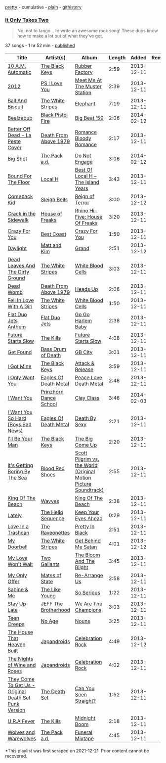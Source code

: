 [pretty](/playlists/pretty/5McngUiuALFIS4VVF4oko5.md) - cumulative - [plain](/playlists/plain/5McngUiuALFIS4VVF4oko5) - [githistory](https://github.githistory.xyz/mackorone/spotify-playlist-archive/blob/main/playlists/plain/5McngUiuALFIS4VVF4oko5)

### [It Only Takes Two](https://open.spotify.com/playlist/5McngUiuALFIS4VVF4oko5)

> No, not to tango..\. to write an awesome rock song! These duos know how to make a lot out of what they've got.

37 songs - 1 hr 52 min - [published](https://open.spotify.com/playlist/325Jyut4dbApNPZbs4zUNy)

| Title | Artist(s) | Album | Length | Added | Removed |
|---|---|---|---|---|---|
| [10 A.M\. Automatic](https://open.spotify.com/track/6nAD4H0ujyEeBTxbXZkZeC) | [The Black Keys](https://open.spotify.com/artist/7mnBLXK823vNxN3UWB7Gfz) | [Rubber Factory](https://open.spotify.com/album/6OphQUjIBIZHXzugkjMjxz) | 2:59 | 2013-12-11 |  |
| [2012](https://open.spotify.com/track/0q86Edie2mG4zaFiKOpXJV) | [PS I Love You](https://open.spotify.com/artist/63ZiuWHG1jYuKGLNsP7EcG) | [Meet Me At The Muster Station](https://open.spotify.com/album/3qmfrpVpEA5bwNIe2PRFLW) | 2:39 | 2013-12-11 |  |
| [Ball And Biscuit](https://open.spotify.com/track/1GTHfNDbLFT6pgDFJvPFxu) | [The White Stripes](https://open.spotify.com/artist/4F84IBURUo98rz4r61KF70) | [Elephant](https://open.spotify.com/album/0VXcqDD3sHdOIGtO6oYv3d) | 7:19 | 2013-12-11 |  |
| [Beelzebub](https://open.spotify.com/track/5wV0mlFBLZjokm8KeIpfYt) | [Black Pistol Fire](https://open.spotify.com/artist/0Nrwy16xCPXG8AwkMbcVvo) | [Big Beat '59](https://open.spotify.com/album/73R2qCc5pxC5yfxRrfds49) | 2:06 | 2014-02-12 |  |
| [Better Off Dead \- La Peste Cover](https://open.spotify.com/track/1CojzOVOHhTj8K1HZixHc7) | [Death From Above 1979](https://open.spotify.com/artist/18H0sAptzdwid08XGg1Lcj) | [Romance Bloody Romance](https://open.spotify.com/album/42hKf3qzo84IsuSAjT6xJq) | 2:17 | 2013-12-11 |  |
| [Big Shot](https://open.spotify.com/track/7mtzxFIMdCUboz5g2vaAN9) | [The Pack a.d.](https://open.spotify.com/artist/2gbOUPIhea9nrCmAeZBgpo) | [Do Not Engage](https://open.spotify.com/album/4uFS37zu0ccQ2srbaLftsW) | 3:06 | 2014-02-12 |  |
| [Bound For The Floor](https://open.spotify.com/track/7izsUQjOYXVWkmFvEpTakb) | [Local H](https://open.spotify.com/artist/415JrPfN7ukaTu8JV8BLE8) | [Best Of Local H – The Island Years](https://open.spotify.com/album/04cRCGPxh0Ge67eVAzlogP) | 3:43 | 2013-12-11 |  |
| [Comeback Kid](https://open.spotify.com/track/79nzJjImUVIS84cvQNDa2B) | [Sleigh Bells](https://open.spotify.com/artist/59pWgeY26Q6yJy37QvJflh) | [Reign of Terror](https://open.spotify.com/album/1QJsT9ZXcBp9fWpx4cAMIz) | 3:00 | 2013-12-12 |  |
| [Crack in the Sidewalk](https://open.spotify.com/track/7ysOZ2Xc62LI0L9eAvIdHX) | [House of Freaks](https://open.spotify.com/artist/6fbfqNsZMiRnLkmTvXNKiM) | [Rhino Hi\-Five: House Of Freaks](https://open.spotify.com/album/1mlnqG2bFsWawMRldxiSyi) | 3:20 | 2013-12-11 |  |
| [Crazy For You](https://open.spotify.com/track/1AynOjpGdcAinYkxlp0KKm) | [Best Coast](https://open.spotify.com/artist/5YkBrE0wF8cAlq3GCOw5Eu) | [Crazy For You](https://open.spotify.com/album/0xwxWdZEI2JmZOqazm0HCU) | 1:50 | 2013-12-11 |  |
| [Daylight](https://open.spotify.com/track/2I43coEbzFSTMGO3kCjLMB) | [Matt and Kim](https://open.spotify.com/artist/4MSMDY0ClgWqXApU53I1L1) | [Grand](https://open.spotify.com/album/5cxPqlom9gvcBT1dqiPMqJ) | 2:51 | 2013-12-12 |  |
| [Dead Leaves And The Dirty Ground](https://open.spotify.com/track/4xTjyX1PVTZJftjY2dUzBi) | [The White Stripes](https://open.spotify.com/artist/4F84IBURUo98rz4r61KF70) | [White Blood Cells](https://open.spotify.com/album/6ivqUxtSPTljd9Frfdyxbg) | 3:03 | 2013-12-11 |  |
| [Dead Womb](https://open.spotify.com/track/3exgW5tkROeKtsA1oglTCU) | [Death From Above 1979](https://open.spotify.com/artist/18H0sAptzdwid08XGg1Lcj) | [Heads Up](https://open.spotify.com/album/4lVPm7TsEpNdiP4rsQWTmB) | 2:06 | 2013-12-11 |  |
| [Fell In Love With A Girl](https://open.spotify.com/track/33ytgjBqchYHhhRfKWMCvH) | [The White Stripes](https://open.spotify.com/artist/4F84IBURUo98rz4r61KF70) | [White Blood Cells](https://open.spotify.com/album/6ivqUxtSPTljd9Frfdyxbg) | 1:50 | 2013-12-11 |  |
| [Flat Duo Jets Anthem](https://open.spotify.com/track/38N2ar274mz4tLwTFXvzuU) | [Flat Duo Jets](https://open.spotify.com/artist/2IkKf7MxjvDA8HWGy5xOyC) | [Go Go Harlem Baby](https://open.spotify.com/album/5iGlxPRYvoC3ZG7EeVE03A) | 2:38 | 2013-12-11 |  |
| [Future Starts Slow](https://open.spotify.com/track/6BE26BerB22cVUAhFCp3TJ) | [The Kills](https://open.spotify.com/artist/5BYuBzqmTXwUDw2rYkwExr) | [Future Starts Slow](https://open.spotify.com/album/11PwT2FiFLzofvwApJ3e5g) | 4:08 | 2013-12-11 |  |
| [Get Found](https://open.spotify.com/track/4ZwPUKS2nsfJ6AhtWVGUuZ) | [Bass Drum of Death](https://open.spotify.com/artist/5LtAyeDVOVcydj65LvgICY) | [GB City](https://open.spotify.com/album/1giqeJDRjRIlICkDZdnnOG) | 3:01 | 2013-12-11 |  |
| [I Got Mine](https://open.spotify.com/track/319zpJMCzpz50Uz0PsjlJN) | [The Black Keys](https://open.spotify.com/artist/7mnBLXK823vNxN3UWB7Gfz) | [Attack & Release](https://open.spotify.com/album/1YHS3Fw8THvsKVVQ1znAqi) | 3:59 | 2013-12-11 |  |
| [I Only Want You](https://open.spotify.com/track/3i4P3iVch7IqkjVkq9FsFG) | [Eagles Of Death Metal](https://open.spotify.com/artist/02uYdhMhCgdB49hZlYRm9o) | [Peace Love Death Metal](https://open.spotify.com/album/6ElixYppXa7ONJQ5NOlt8h) | 2:48 | 2013-12-11 |  |
| [I Want You](https://open.spotify.com/track/1jcxuWEJYwQ47Ylh9CBDLV) | [Prinzhorn Dance School](https://open.spotify.com/artist/1pUMwXCq7PqAbwLGpQ5UCV) | [Clay Class](https://open.spotify.com/album/5tGEcR3apUsXEvgFz1bKcf) | 3:46 | 2014-02-03 |  |
| [I Want You So Hard \(Boys Bad News\)](https://open.spotify.com/track/7wcBDXlEBalhOqQlSLjyPh) | [Eagles Of Death Metal](https://open.spotify.com/artist/02uYdhMhCgdB49hZlYRm9o) | [Death By Sexy](https://open.spotify.com/album/1z023T4s7VGJYJ8PZGJvPr) | 2:21 | 2013-12-11 |  |
| [I'll Be Your Man](https://open.spotify.com/track/0i7n7nFCtB7MenEhibsrt0) | [The Black Keys](https://open.spotify.com/artist/7mnBLXK823vNxN3UWB7Gfz) | [The Big Come Up](https://open.spotify.com/album/769QgaY3ERCY0mqoTVw3jg) | 2:20 | 2013-12-11 |  |
| [It's Getting Boring By The Sea](https://open.spotify.com/track/3gab7CsdTCjjkZQbOhYxMF) | [Blood Red Shoes](https://open.spotify.com/artist/3r6Sk3pYxdJk7MekhBGgMR) | [Scott Pilgrim vs\. the World \(Original Motion Picture Soundtrack\)](https://open.spotify.com/album/3q1e0dxZARuaHxZkLzgErK) | 2:55 | 2013-12-11 |  |
| [King Of The Beach](https://open.spotify.com/track/44wIEAIAv1N2VK3p6nSHj1) | [Wavves](https://open.spotify.com/artist/6bUJpbekaIlq2fT5FMV2mQ) | [King Of The Beach](https://open.spotify.com/album/0EYSLCjAJiGtGfPuENfQYc) | 2:38 | 2013-12-11 |  |
| [Lately](https://open.spotify.com/track/4IfsAMEKYWO6LmaDoCAUKI) | [The Helio Sequence](https://open.spotify.com/artist/6JoxwT8CwvpxxNaP55R6q2) | [Keep Your Eyes Ahead](https://open.spotify.com/album/7zTTDD5ak9agYdEgNlRenX) | 0:29 | 2013-12-11 |  |
| [Love In a Trashcan](https://open.spotify.com/track/6vVeogbozV20zRhRLbWj9j) | [The Raveonettes](https://open.spotify.com/artist/3LTXHU3DhiYzGIgF2PP8Q8) | [Pretty In Black](https://open.spotify.com/album/5QupBS86IY8mTYsmQ3D9cp) | 2:51 | 2013-12-11 |  |
| [My Doorbell](https://open.spotify.com/track/29bzX8jP7wO07FyMdOkYT7) | [The White Stripes](https://open.spotify.com/artist/4F84IBURUo98rz4r61KF70) | [Get Behind Me Satan](https://open.spotify.com/album/6QK4LkEULkPZjhRPaRvYyV) | 4:01 | 2013-12-12 |  |
| [My Love Won't Wait](https://open.spotify.com/track/6tgVAmyIwnNU8GqY35bbRw) | [Two Gallants](https://open.spotify.com/artist/38umPQJRH11dxydNwq8yGP) | [The Bloom And The Blight](https://open.spotify.com/album/6Ov0Zu5L0gRtKOfXxWROPN) | 3:45 | 2013-12-11 |  |
| [My Only Offer](https://open.spotify.com/track/0QtC2t0jNIwWEIBd3FI9yw) | [Mates of State](https://open.spotify.com/artist/4IELX7NrLBXuw8f51cUZuM) | [Re\-Arrange Us](https://open.spotify.com/album/1cp166ttx9XCMLlPv2DKhr) | 2:58 | 2013-12-11 |  |
| [Sabine & Me](https://open.spotify.com/track/19XD1S7YUB4LYkOd9WFFhv) | [The Like Young](https://open.spotify.com/artist/4Od9TAxQoGnEEPCAPKzejx) | [So Serious](https://open.spotify.com/album/6SUUMEKkECiCJhPg0p3G4k) | 1:22 | 2013-12-11 |  |
| [Stay Up Late](https://open.spotify.com/track/4wNEUdRiOYklc5nukUVg0o) | [JEFF The Brotherhood](https://open.spotify.com/artist/1yhtlCNnRgCNGnsy2K7mHm) | [We Are The Champions](https://open.spotify.com/album/7JtDT7zQCcwRBhTe5njHLV) | 3:03 | 2013-12-11 |  |
| [Teen Creeps](https://open.spotify.com/track/45RQuFm7BgXoL1X226Pzjs) | [No Age](https://open.spotify.com/artist/72acCeElLYGL9nBHcZzX1h) | [Nouns](https://open.spotify.com/album/2IBHDm6rjKE14TO8qHGquK) | 3:25 | 2013-12-11 |  |
| [The House That Heaven Built](https://open.spotify.com/track/2dcmQJCw1INGn7yR2KHx0U) | [Japandroids](https://open.spotify.com/artist/2WcCoPxAWFNSCvsFPrpf30) | [Celebration Rock](https://open.spotify.com/album/2sY9WYVH022ulyAYaqvXLW) | 4:49 | 2013-12-12 |  |
| [The Nights of Wine and Roses](https://open.spotify.com/track/1lsxBwhhgm0xUYCQwISwdB) | [Japandroids](https://open.spotify.com/artist/2WcCoPxAWFNSCvsFPrpf30) | [Celebration Rock](https://open.spotify.com/album/2sY9WYVH022ulyAYaqvXLW) | 4:02 | 2013-12-11 |  |
| [They Come To Get Us \- Original Death Set Punk Version](https://open.spotify.com/track/7ipat3o2SDErreSCLivwxW) | [The Death Set](https://open.spotify.com/artist/1e7ePqINXwh9BthP2XQOox) | [Can You Seen Straight?](https://open.spotify.com/album/3LZwZLMuISp8WgZl6u4VtF) | 1:52 | 2013-12-11 |  |
| [U.R.A Fever](https://open.spotify.com/track/6iR9azgzhuOhLnXJGc4aCP) | [The Kills](https://open.spotify.com/artist/5BYuBzqmTXwUDw2rYkwExr) | [Midnight Boom](https://open.spotify.com/album/4hunCtRyEEu06ZAGkL705d) | 2:18 | 2013-12-11 |  |
| [Wolves and Warewolves](https://open.spotify.com/track/6kEKaLEewiwrJbVD1j7rqP) | [The Pack a.d.](https://open.spotify.com/artist/2gbOUPIhea9nrCmAeZBgpo) | [Funeral Mixtape](https://open.spotify.com/album/2LXcr5m7LagfVGni7NcYQy) | 4:45 | 2013-12-11 |  |

\*This playlist was first scraped on 2021-12-21. Prior content cannot be recovered.
